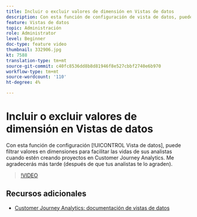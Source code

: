 ```yaml
---
title: Incluir o excluir valores de dimensión en Vistas de datos
description: Con esta función de configuración de vista de datos, puede filtrar valores en dimensiones para facilitar las vidas de los analistas cuando crean proyectos en Customer Journey Analytics. Me agradecerás más tarde (después de que tus analistas te lo agraden).
feature: Vistas de datos
topic: Administración
role: Administrator
level: Beginner
doc-type: feature video
thumbnail: 332906.jpg
kt: 7588
translation-type: tm+mt
source-git-commit: c40fc8536dd8b8d81946f8e527cbbf2740e6b970
workflow-type: tm+mt
source-wordcount: '110'
ht-degree: 4%

---
```



# Incluir o excluir valores de dimensión en Vistas de datos

Con esta función de configuración [!UICONTROL Vista de datos], puede filtrar valores en dimensiones para facilitar las vidas de sus analistas cuando estén creando proyectos en Customer Journey Analytics. Me agradecerás más tarde (después de que tus analistas te lo agraden).

>[!VIDEO](https://video.tv.adobe.com/v/332906/?quality=12&learn=on)

## Recursos adicionales

* [Customer Journey Analytics: documentación de vistas de datos](https://experienceleague.adobe.com/docs/analytics-platform/using/cja-dataviews/create-dataview.html)
